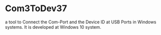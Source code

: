 # Com3ToDev37
a tool to Connect the Com-Port and the Device ID at USB Ports in Windows systems. It is developed at Windows 10 system.
